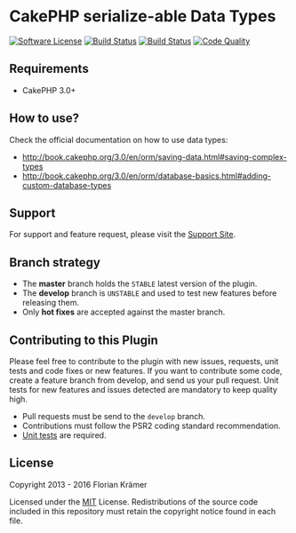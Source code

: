 CakePHP serialize-able Data Types
=================================

[![Software License](https://img.shields.io/badge/license-MIT-brightgreen.svg?style=flat-square)](LICENSE.txt)
[![Build Status](https://img.shields.io/travis/burzum/cakephp-serialize-data-types/master.svg?style=flat-square)](https://travis-ci.org/burzum/cakephp-serialize-data-types)
[![Build Status](https://img.shields.io/coveralls/burzum/cakephp-serialize-data-types/master.svg?style=flat-square)](https://coveralls.io/r/burzum/cakephp-serialize-data-types)
[![Code Quality](https://img.shields.io/scrutinizer/g/burzum/cakephp-serialize-data-types/master.svg?style=flat-square)](https://coveralls.io/r/burzum/cakephp-serialize-data-types)

Requirements
------------

* CakePHP 3.0+

How to use?
-----------

Check the official documentation on how to use data types:

* http://book.cakephp.org/3.0/en/orm/saving-data.html#saving-complex-types
* http://book.cakephp.org/3.0/en/orm/database-basics.html#adding-custom-database-types

Support
-------

For support and feature request, please visit the [Support Site](https://github.com/burzum/cakephp-serialize-data-types/issues).

Branch strategy
-------------

* The **master** branch holds the `STABLE` latest version of the plugin.
* The **develop** branch is `UNSTABLE` and used to test new features before releasing them.
* Only **hot fixes** are accepted against the master branch.

Contributing to this Plugin
---------------------------

Please feel free to contribute to the plugin with new issues, requests, unit tests and code fixes or new features. If you want to contribute some code, create a feature branch from develop, and send us your pull request. Unit tests for new features and issues detected are mandatory to keep quality high.

* Pull requests must be send to the ```develop``` branch.
* Contributions must follow the PSR2 coding standard recommendation.
* [Unit tests](http://book.cakephp.org/3.0/en/development/testing.html) are required.

License
-------

Copyright 2013 - 2016 Florian Krämer

Licensed under the [MIT](http://www.opensource.org/licenses/mit-license.php) License. Redistributions of the source code included in this repository must retain the copyright notice found in each file.
